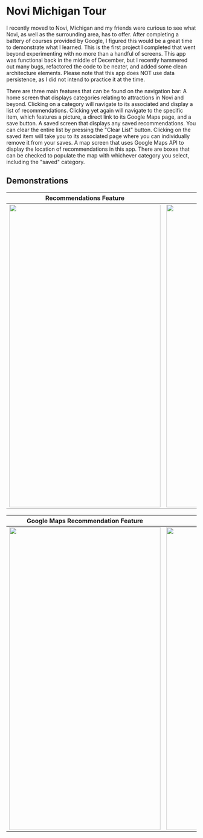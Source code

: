 # Novi Michigan Tour
I recently moved to Novi, Michigan and my friends were curious to see what Novi, as well as the surrounding area, has to offer. After completing a battery of courses provided by Google, I figured this would be a great time to demonstrate what I learned. This is the first project I completed that went beyond experimenting with no more than a handful of screens. This app was functional back in the middle of December, but I recently hammered out many bugs, refactored the code to be neater, and added some clean architecture elements. Please note that this app does NOT use data persistence, as I did not intend to practice it at the time.

There are three main features that can be found on the navigation bar: A home screen that displays categories relating to attractions in Novi and beyond. Clicking on a category will navigate to its associated and display a list of recommendations. Clicking yet again will navigate to the specific item, which features a picture, a direct link to its Google Maps page, and a save button. A saved screen that displays any saved recommendations. You can clear the entire list by pressing the "Clear List" button. Clicking on the saved item will take you to its associated page where you can individually remove it from your saves. A map screen that uses Google Maps API to display the location of recommendations in this app. There are boxes that can be checked to populate the map with whichever category you select, including the "saved" category.

## Demonstrations
Recommendations Feature  | Home Screenshot
------------- | -------------
<img src="https://user-images.githubusercontent.com/113391095/216476021-e0ad203c-a254-4ca4-ae08-abf1ee8142c3.gif" width = 400 height = 800>  |  <img src="https://user-images.githubusercontent.com/113391095/216476961-177226cd-08a9-48d1-a4ee-8cc85113d52c.png" width = 400 height = 800>

Google Maps Recommendation Feature  | Map Screenshot
------------- | -------------
| <img src="https://user-images.githubusercontent.com/113391095/216474419-7bbf529a-8872-4dcd-9267-418ff0792dc9.gif" width = 400 height = 800> | <img src="https://user-images.githubusercontent.com/113391095/216477118-d7f802ca-4704-4ae4-be05-24634e558990.png" width = 400 height = 800>
